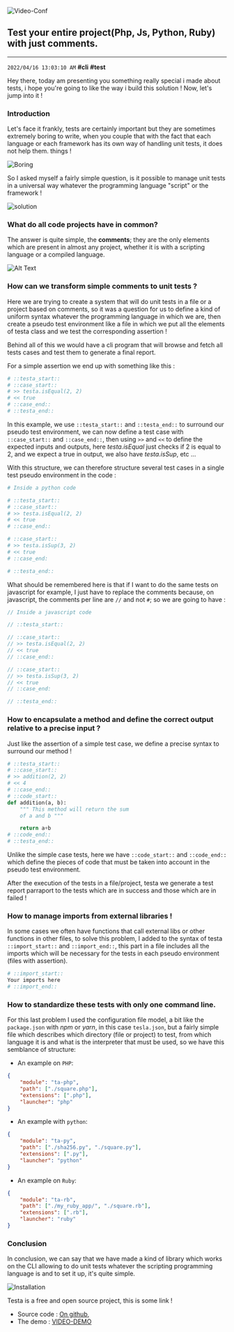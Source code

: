 ![Video-Conf](https://dev-to-uploads.s3.amazonaws.com/uploads/articles/jldl9kw57wv3z0be076q.jpg)

## Test your entire project(Php, Js, Python, Ruby) with just comments.
-----------
`2022/04/16 13:03:10 AM` **#cli** **#test**

Hey there, today am presenting you something really special i made about tests, i hope you're going to like the way i build this solution !
Now, let's jump into it !

### Introduction

Let's face it frankly, tests are certainly important but they are sometimes extremely boring to write, when you couple that with the fact that each language or each framework has its own way of handling unit tests, it does not help them. things !

![Boring](https://dev-to-uploads.s3.amazonaws.com/uploads/articles/h72carv0ynad6ea928d3.jpg)

So I asked myself a fairly simple question, is it possible to manage unit tests in a universal way whatever the programming language "script" or the framework !

![solution](https://dev-to-uploads.s3.amazonaws.com/uploads/articles/cxyf4p6apcay5uk6te25.gif)


### What do all code projects have in common?

The answer is quite simple, the **comments**; they are the only elements which are present in almost any project, whether it is with a scripting language or a compiled language.

![Alt Text](https://dev-to-uploads.s3.amazonaws.com/uploads/articles/chvjhuof79i1u2cgn8h9.png)


### How can we transform simple comments to unit tests ?

Here we are trying to create a system that will do unit tests in a file or a project based on comments, so it was a question for us to define a kind of uniform syntax whatever the programming language in which we are, then create a pseudo test environment like a file in which we put all the elements of testa class and we test the corresponding assertion !

Behind all of this we would have a cli program that will browse and fetch all tests cases and test them to generate a final report.

For a simple assertion we end up with something like this :

```python
# ::testa_start::
# ::case_start::
# >> testa.isEqual(2, 2)
# << true
# ::case_end::
# ::testa_end::
```
In this example, we use `::testa_start::` and `::testa_end::` to surround our pseudo test environment, we can now define a test case with `::case_start::` and `::case_end::`, then using `>>` and `<<` to define the expected inputs and outputs, here *testa.isEqual* just checks if 2 is equal to 2, and we expect a true in output, we also have *testa.isSup*, etc ...

With this structure, we can therefore structure several test cases in a single test pseudo environment in the code :
```python
# Inside a python code

# ::testa_start::
# ::case_start::
# >> testa.isEqual(2, 2)
# << true
# ::case_end::

# ::case_start::
# >> testa.isSup(3, 2)
# << true
# ::case_end:

# ::testa_end::
```

What should be remembered here is that if I want to do the same tests on javascript for example, I just have to replace the comments because, on javascript, the comments per line are `//` and not `#`; so we are going to have :

```javascript
// Inside a javascript code

// ::testa_start::

// ::case_start::
// >> testa.isEqual(2, 2)
// << true
// ::case_end::

// ::case_start::
// >> testa.isSup(3, 2)
// << true
// ::case_end:

// ::testa_end::
```

### How to encapsulate a method and define the correct output relative to a precise input ?

Just like the assertion of a simple test case, we define a precise syntax to surround our method !
```python
# ::testa_start::
# ::case_start::
# >> addition(2, 2)
# << 4
# ::case_end::
# ::code_start::
def addition(a, b):
    """ This method will return the sum
    of a and b """

    return a+b
# ::code_end::
# ::testa_end::
```
Unlike the simple case tests, here we have `::code_start::` and `::code_end::` which define the pieces of code that must be taken into account in the pseudo test environment.

After the execution of the tests in a file/project, testa we generate a test report parraport to the tests which are in success and those which are in failed !


### How to manage imports from external libraries !

In some cases we often have functions that call external libs or other functions in other files, to solve this problem, I added to the syntax of testa `::import_start::` and `::import_end::`, this part in a file includes all the imports which will be necessary for the tests in each pseudo environment (files with assertion).

```python
# ::import_start::
Your imports here
# ::import_end::
```


### How to standardize these tests with only one command line.

For this last problem I used the configuration file model, a bit like the `package.json` with *npm* or *yarn*, in this case `tesla.json`, but a fairly simple file which describes which directory (file or project) to test, from which language it is and what is the interpreter that must be used, so we have this semblance of structure:

- An example on `PHP`:
```json
{
    "module": "ta-php",
    "path": ["./square.php"],
    "extensions": [".php"],
    "launcher": "php"
}
```
- An example with `python`:
```json
{
    "module": "ta-py",
    "path": ["./sha256.py", "./square.py"],
    "extensions": [".py"],
    "launcher": "python"
}
```
- An example on `Ruby`:
```json
{
    "module": "ta-rb",
    "path": ["./my_ruby_app/", "./square.rb"],
    "extensions": [".rb"],
    "launcher": "ruby"
}
```


### Conclusion

In conclusion, we can say that we have made a kind of library which works on the CLI allowing to do unit tests whatever the scripting programming language is and to set it up, it's quite simple.

![Installation](https://dev-to-uploads.s3.amazonaws.com/uploads/articles/gjrsd1fvk4zgz5q832wa.png)

Testa is a free and open source project, this is some link !
- Source code : [On github](https://github.com/Sanix-Darker/testa),
- The demo : [VIDEO-DEMO](https://www.loom.com/share/6d691436356a48ad9ac3ba768459f883)
